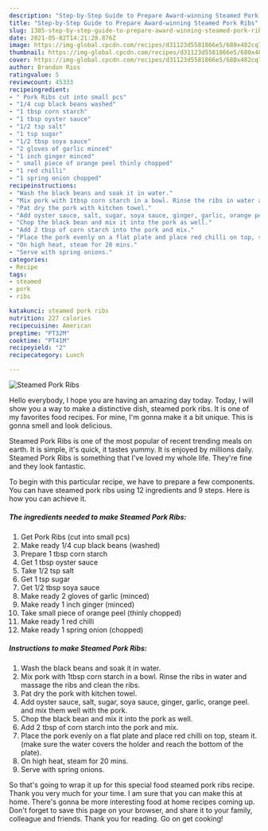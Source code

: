 ```yaml
---
description: "Step-by-Step Guide to Prepare Award-winning Steamed Pork Ribs"
title: "Step-by-Step Guide to Prepare Award-winning Steamed Pork Ribs"
slug: 1385-step-by-step-guide-to-prepare-award-winning-steamed-pork-ribs
date: 2021-05-02T14:21:28.876Z
image: https://img-global.cpcdn.com/recipes/d31123d5581866e5/680x482cq70/steamed-pork-ribs-recipe-main-photo.jpg
thumbnail: https://img-global.cpcdn.com/recipes/d31123d5581866e5/680x482cq70/steamed-pork-ribs-recipe-main-photo.jpg
cover: https://img-global.cpcdn.com/recipes/d31123d5581866e5/680x482cq70/steamed-pork-ribs-recipe-main-photo.jpg
author: Brandon Rios
ratingvalue: 5
reviewcount: 45333
recipeingredient:
- " Pork Ribs cut into small pcs"
- "1/4 cup black beans washed"
- "1 tbsp corn starch"
- "1 tbsp oyster sauce"
- "1/2 tsp salt"
- "1 tsp sugar"
- "1/2 tbsp soya sauce"
- "2 gloves of garlic minced"
- "1 inch ginger minced"
- " small piece of orange peel thinly chopped"
- "1 red chilli"
- "1 spring onion chopped"
recipeinstructions:
- "Wash the black beans and soak it in water."
- "Mix pork with 1tbsp corn starch in a bowl. Rinse the ribs in water and massage the ribs and clean the ribs."
- "Pat dry the pork with kitchen towel."
- "Add oyster sauce, salt, sugar, soya sauce, ginger, garlic, orange peel. and mix them well with the pork."
- "Chop the black bean and mix it into the pork as well."
- "Add 2 tbsp of corn starch into the pork and mix."
- "Place the pork evenly on a flat plate and place red chilli on top, steam it. (make sure the water covers the holder and reach the bottom of the plate)."
- "On high heat, steam for 20 mins."
- "Serve with spring onions."
categories:
- Recipe
tags:
- steamed
- pork
- ribs

katakunci: steamed pork ribs 
nutrition: 227 calories
recipecuisine: American
preptime: "PT32M"
cooktime: "PT41M"
recipeyield: "2"
recipecategory: Lunch

---
```



![Steamed Pork Ribs](https://img-global.cpcdn.com/recipes/d31123d5581866e5/680x482cq70/steamed-pork-ribs-recipe-main-photo.jpg)

Hello everybody, I hope you are having an amazing day today. Today, I will show you a way to make a distinctive dish, steamed pork ribs. It is one of my favorites food recipes. For mine, I'm gonna make it a bit unique. This is gonna smell and look delicious.



Steamed Pork Ribs is one of the most popular of recent trending meals on earth. It is simple, it's quick, it tastes yummy. It is enjoyed by millions daily. Steamed Pork Ribs is something that I've loved my whole life. They're fine and they look fantastic.


To begin with this particular recipe, we have to prepare a few components. You can have steamed pork ribs using 12 ingredients and 9 steps. Here is how you can achieve it.

<!--inarticleads1-->

##### The ingredients needed to make Steamed Pork Ribs:

1. Get  Pork Ribs (cut into small pcs)
1. Make ready 1/4 cup black beans (washed)
1. Prepare 1 tbsp corn starch
1. Get 1 tbsp oyster sauce
1. Take 1/2 tsp salt
1. Get 1 tsp sugar
1. Get 1/2 tbsp soya sauce
1. Make ready 2 gloves of garlic (minced)
1. Make ready 1 inch ginger (minced)
1. Take  small piece of orange peel (thinly chopped)
1. Make ready 1 red chilli
1. Make ready 1 spring onion (chopped)




<!--inarticleads2-->

##### Instructions to make Steamed Pork Ribs:

1. Wash the black beans and soak it in water.
1. Mix pork with 1tbsp corn starch in a bowl. Rinse the ribs in water and massage the ribs and clean the ribs.
1. Pat dry the pork with kitchen towel.
1. Add oyster sauce, salt, sugar, soya sauce, ginger, garlic, orange peel. and mix them well with the pork.
1. Chop the black bean and mix it into the pork as well.
1. Add 2 tbsp of corn starch into the pork and mix.
1. Place the pork evenly on a flat plate and place red chilli on top, steam it. (make sure the water covers the holder and reach the bottom of the plate).
1. On high heat, steam for 20 mins.
1. Serve with spring onions.




So that's going to wrap it up for this special food steamed pork ribs recipe. Thank you very much for your time. I am sure that you can make this at home. There's gonna be more interesting food at home recipes coming up. Don't forget to save this page on your browser, and share it to your family, colleague and friends. Thank you for reading. Go on get cooking!
